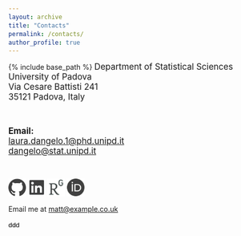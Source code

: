 ```yaml
---
layout: archive
title: "Contacts"
permalink: /contacts/
author_profile: true
---
```


{% include base_path %}
<font style="font-size:17px">
Department of Statistical Sciences <br/>
University of Padova<br/>
Via Cesare Battisti 241 <br>
35121 Padova, Italy<br/>

<br>


<b>Email:</b> <br>
laura.dangelo.1@phd.unipd.it <br/>
dangelo@stat.unipd.it
</font>

<br/>

[<img src="../images/github_gray.png" width="35">](https://github.com/laura-dangelo)
[<img src="../images/linkedin_gray.png" width="35">](https://www.linkedin.com/in/laura-dangelo/)
[<img src="../images/rg_gray.png" width="35">](https://www.researchgate.net/profile/Laura_Dangelo)
[<img src="../images/orcid_gray.png" width="35">](https://orcid.org/0000-0001-5034-7414)

<style>
button {
  background: none!important;
  border: none;
  padding: 0!important;
  /*optional*/
  font-family: arial, sans-serif;
  /*input has OS specific font-family*/
  cursor: pointer;
}
</style>

<p>Email me at <a class="js-emaillink" href="mailto:matt@example.co.uk">matt@example.co.uk</a></p>
<p><button class="js-emailcopybtn">ddd</button></p>

<script>
  var copyEmailBtn = document.querySelector('.js-emailcopybtn');
copyEmailBtn.addEventListener('click', function(event) {
  // Select the email link anchor text
  var emailLink = document.querySelector('.js-emaillink');
  var range = document.createRange();
  range.selectNode(emailLink);
  window.getSelection().addRange(range);

  try {
    // Now that we've selected the anchor text, execute the copy command
    var successful = document.execCommand('copy');
    var msg = successful ? 'successful' : 'unsuccessful';
    console.log('Copy email command was ' + msg);
  } catch(err) {
    console.log('Oops, unable to copy');
  }

  // Remove the selections - NOTE: Should use
  // removeRange(range) when it is supported
  window.getSelection().removeAllRanges();
});
</script>
